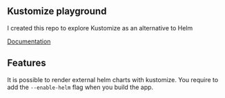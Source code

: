 ## Kustomize playground

I created this repo to explore Kustomize as an alternative to Helm

[Documentation](https://kubectl.docs.kubernetes.io/guides/)

## Features

It is possible to render external helm charts with kustomize. You require to add the ```--enable-helm``` flag when you build the app.